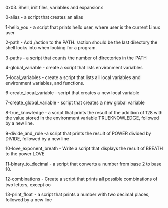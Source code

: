 0x03. Shell, init files, variables and expansions

0-alias - a script that creates an alias

1-hello_you - a script that prints hello user, where user is the current Linux user

2-path - Add /action to the PATH. /action should be the last directory the shell looks into when looking for a program.

3-paths - a script that counts the number of directories in the PATH

4-global_variable - create a script that lists environment variables


5-local_variables - create a script that lists all local variables and environment variables, and functions.

6-create_local_variable -  script that creates a new local variable

7-create_global_variable - script that creates a new global variable

8-true_knowledge - a script that prints the result of the addition of 128 with the value stored in the environment variable TRUEKNOWLEDGE, followed by a new line.

9-divide_and_rule -a script that prints the result of POWER divided by DIVIDE, followed by a new line

10-love_exponent_breath - Write a script that displays the result of BREATH to the power LOVE

11-binary_to_decimal - a script that converts a number from base 2 to base 10.

12-combinations - Create a script that prints all possible combinations of two letters, except oo

13-print_float - a script that prints a number with two decimal places, followed by a new line
